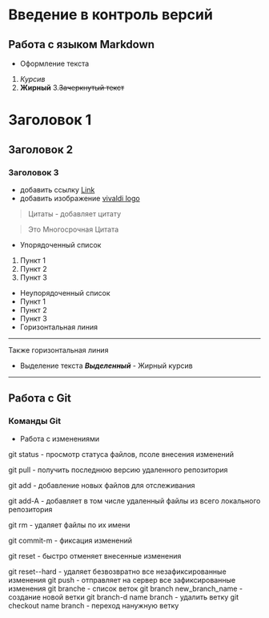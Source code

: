 # Введение в контроль версий
## Работа с языком Markdown
* Оформление текста
1. *Курсив*
2. **Жирный**
3.~~Зачеркнутый текст~~
# Заголовок 1
## Заголовок 2
### Заголовок 3
* добавить ссылку
[Link](https://vivaldi.com)
* добавить изображение
[vivaldi logo](https://vivaldi.com/wp-content/themes/vivaldycom-theme/img/press/icons/viv_icon.png)
>Цитаты - добавляет цитату

>Это
>Многосрочная
>Цитата

* Упорядоченный список
1. Пункт 1
2. Пункт 2
3. Пункт 3
* Неупорядоченный список
* Пункт 1
* Пункт 2
* Пункт 3
* Горизонтальная линия

* * * 
Также горизонтальная линия

* Выделение текста
***Выделенный*** - Жирный курсив


_______________
## Работа с Git
### Команды Git
* Работа с изменениями

git status - просмотр статуса файлов, псоле внесения изменений

git pull - получить последнюю версию удаленного репозитория

git add - добавление новых файлов для отслеживания

git add-A - добавляет в том числе удаленный файлы из всего локального репозитория

git rm - удаляет файлы по их имени

git commit-m - фиксация изменений

git reset - быстро отменяет внесенные изменения

git reset--hard - удаляет безвозвратно все незафиксированные изменения
git push - отправляет на сервер все зафиксированные изменения
git branche - список веток
git branch new_branch_name - создание новой ветки
git branch-d name branch - удалить ветку
git checkout name branch - переход нанужную ветку
